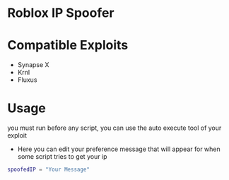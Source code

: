 # Roblox IP Spoofer
# Compatible Exploits
+ Synapse X
+ Krnl
+ Fluxus

# Usage 
you must run before any script, you can use the auto execute tool of your exploit

+ Here you can edit your preference message that will appear for when some script tries to get your ip
```lua
spoofedIP = "Your Message"
```
